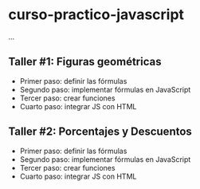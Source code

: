 # curso-practico-javascript

...

## Taller #1: Figuras geométricas

- Primer paso: definir las fórmulas
- Segundo paso: implementar fórmulas en JavaScript
- Tercer paso: crear funciones
- Cuarto paso: integrar JS con HTML 

## Taller #2: Porcentajes y Descuentos

- Primer paso: definir las fórmulas
- Segundo paso: implementar fórmulas en JavaScript
- Tercer paso: crear funciones
- Cuarto paso: integrar JS con HTML 